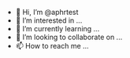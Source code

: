 - 👋 Hi, I’m @aphrtest
- 👀 I’m interested in ...
- 🌱 I’m currently learning ...
- 💞️ I’m looking to collaborate on ...
- 📫 How to reach me ...

<!---
aphrtest/aphrtest is a ✨ special ✨ repository because its `README.md` (this file) appears on your GitHub profile.
You can click the Preview link to take a look at your changes.
--->
